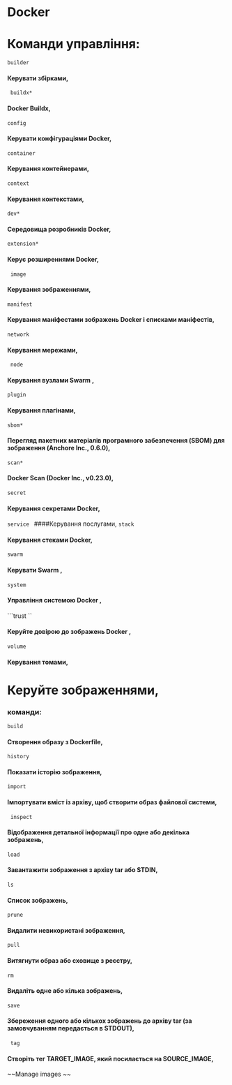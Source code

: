 # Docker
# Команди управління:
```builder```  
#### Керувати збірками,
``` buildx*```    
#### Docker Buildx,
```config```     
#### Керувати конфігураціями Docker,
```container ``` 
#### Керування контейнерами,
``` context ```   
#### Керування контекстами,
``` dev* ```
#### Середовища розробників Docker,
``` extension* ```
#### Керує розширеннями Docker,
```  image ```
#### Керування зображеннями,
``` manifest ```
#### Керування маніфестами зображень Docker і списками маніфестів,
``` network ```
#### Керування мережами,
```  node ```
#### Керування вузлами Swarm ,
``` plugin ```
#### Керування плагінами,
``` sbom* ```
#### Перегляд пакетних матеріалів програмного забезпечення (SBOM) для зображення (Anchore Inc., 0.6.0),
``` scan* ```
#### Docker Scan (Docker Inc., v0.23.0),
``` secret  ```
#### Керування секретами Docker,
```service ```
####Керування послугами,
```stack ```
#### Керування стеками Docker,
``` swarm ```
#### Керувати Swarm ,
```system```
#### Управління системою Docker ,
```trust ``
#### Керуйте довірою до зображень Docker ,
``` volume ``` 
#### Керування томами,
# Керуйте зображеннями,
### команди:
``` build ```
#### Створення образу з Dockerfile,
``` history ```
#### Показати історію зображення,
``` import ```
#### Імпортувати вміст із архіву, щоб створити образ файлової системи,
```  inspect ```
#### Відображення детальної інформації про одне або декілька зображень,
```load ```
#### Завантажити зображення з архіву tar або STDIN,
``` ls ``` 
#### Список зображень,
``` prune ```
#### Видалити невикористані зображення,
``` pull ```
#### Витягнути образ або сховище з реєстру,
``` rm ```
#### Видаліть одне або кілька зображень,
``` save ```
#### Збереження одного або кількох зображень до архіву tar (за замовчуванням передається в STDOUT),
```  tag ```
#### Створіть тег TARGET_IMAGE, який посилається на SOURCE_IMAGE,

~~Manage images ~~ 
